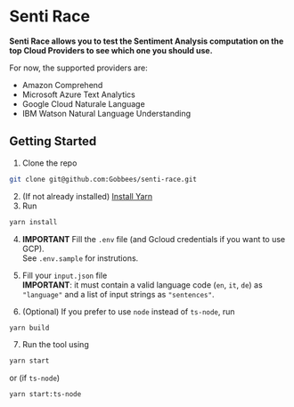 # Senti Race

**Senti Race allows you to test the Sentiment Analysis computation on the top Cloud Providers to see which one you should use.**

For now, the supported providers are:

- Amazon Comprehend
- Microsoft Azure Text Analytics
- Google Cloud Naturale Language
- IBM Watson Natural Language Understanding

## Getting Started

1. Clone the repo

```sh
git clone git@github.com:Gobbees/senti-race.git
```

2. (If not already installed) [Install Yarn](https://classic.yarnpkg.com/en/docs/install/)
3. Run

```sh
yarn install
```

4. **IMPORTANT** Fill the `.env` file (and Gcloud credentials if you want to use GCP). <br /> See `.env.sample` for instrutions.

5. Fill your `input.json` file <br> **IMPORTANT**: it must contain a valid language code (`en`, `it`, `de`) as `"language"` and a list of input strings as `"sentences"`.

6. (Optional) If you prefer to use `node` instead of `ts-node`, run

```sh
yarn build
```

7. Run the tool using

```sh
yarn start
```

or (if `ts-node`)

```sh
yarn start:ts-node
```
